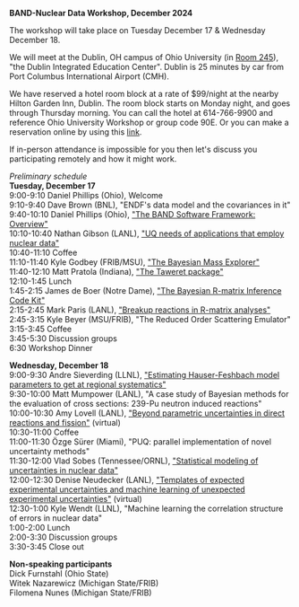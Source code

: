 **BAND-Nuclear Data Workshop, December 2024**

The workshop will take place on Tuesday December 17 & Wednesday December 18. 

We will meet at the Dublin, OH campus of Ohio University (in <a href="https://www.ohio.edu/chsp/dublin-center/fewer-30-people">Room 245</a>), "the Dublin Integrated Education Center". 
Dublin is 25 minutes by car from Port Columbus International Airport (CMH). 

We have reserved a hotel room block at a rate of $99/night at the nearby Hilton Garden Inn, Dublin. The room block starts on Monday night, and goes through Thursday morning. You can call the hotel at 614-766-9900 and reference Ohio University Workshop or group code 90E. Or you can make a reservation online by using this <a href="https://www.hilton.com/en/book/reservation/deeplink/?ctyhocn=CMHDHGI&groupCode=90E&arrivaldate=2024-12-16&departuredate=2024-12-19&cid=OM,WW,HILTONLINK,EN,DirectLink&fromId=HILTONLINKDIRECT">link</a>.

If in-person attendance is impossible for you then let's discuss you participating remotely and how it might work. 

*Preliminary schedule*<br>
**Tuesday, December 17**<br>
9:00-9:10 Daniel Phillips (Ohio), Welcome<br>
9:10-9:40 Dave Brown (BNL), "ENDF's data model and the covariances in it"<br>
9:40-10:10 Daniel Phillips (Ohio), <a href="../Dataworkshoptalks/Phillips.pdf">"The BAND Software Framework: Overview"</a><br>
10:10-10:40 Nathan Gibson (LANL), <a href="../Dataworkshoptalks/Gibson.pdf">"UQ needs of applications that employ nuclear data"</a><br>
10:40-11:10 Coffee<br>
11:10-11:40 Kyle Godbey (FRIB/MSU), <a href="../Dataworkshoptalks/Godbey.pdf">"The Bayesian Mass Explorer"</a><br>
11:40-12:10 Matt Pratola (Indiana), <a href="../Dataworkshoptalks/Pratola.pdf">"The Taweret package"</a><br>
12:10-1:45 Lunch<br>
1:45-2:15 James de Boer (Notre Dame), <a href="../Dataworkshoptalks/DeBoer.pptx">"The Bayesian R-matrix Inference Code Kit"</a><br>
2:15-2:45 Mark Paris (LANL), <a href="../Dataworkshoptalks/Paris.pptx">"Breakup reactions in R-matrix analyses"</a><br>
2:45-3:15 Kyle Beyer (MSU/FRIB), "The Reduced Order Scattering Emulator"<br>
3:15-3:45 Coffee<br>
3:45-5:30 Discussion groups<br>
6:30 Workshop Dinner

**Wednesday, December 18**<br>
9:00-9:30 Andre Sieverding (LLNL), <a href="../Dataworkshoptalks/Sieverding.pdf">"Estimating Hauser-Feshbach model parameters to get at regional systematics"</a><br>
9:30-10:00 Matt Mumpower (LANL), "A case study of Bayesian methods for the evaluation of cross sections: 239-Pu neutron induced reactions"<br>
10:00-10:30 Amy Lovell (LANL), <a href="../Dataworkshoptalks/Lovell.pdf">"Beyond parametric uncertainties in direct reactions and fission"</a> (virtual)<br>
10:30-11:00 Coffee<br>
11:00-11:30 Özge Sürer (Miami), "PUQ: parallel implementation of novel uncertainty methods"<br>
11:30-12:00 Vlad Sobes (Tennessee/ORNL), <a href="../Dataworkshoptalks/Sobes.pdf">"Statistical modeling of uncertainties in nuclear data"</a><br>
12:00-12:30 Denise Neudecker (LANL), <a href="../Dataworkshoptalks/Neudecker.pdf">"Templates of expected experimental uncertainties and machine learning of unexpected experimental uncertainties"</a> (virtual)<br>
12:30-1:00 Kyle Wendt (LLNL), "Machine learning the correlation structure of errors in nuclear data"<br>
1:00-2:00 Lunch<br>
2:00-3:30 Discussion groups<br>
3:30-3:45 Close out

**Non-speaking participants**<br>
Dick Furnstahl (Ohio State)<br>
Witek Nazarewicz (Michigan State/FRIB)<br>
Filomena Nunes (Michigan State/FRIB)


